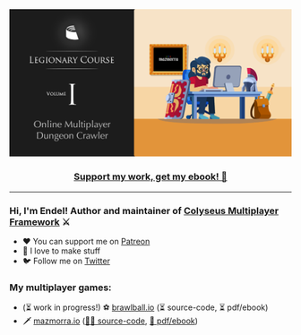 <div align="center">
  <a href="http://gum.co/mazmorra">
    <img src="https://github.com/endel/mazmorra/blob/master/press/legionary-course.png?raw=true" />
  </a>
  <h3><a href="http://gum.co/mazmorra">Support my work, get my ebook! 🥰</a></h3>
</div>

---

### Hi, I'm Endel! Author and maintainer of [Colyseus Multiplayer Framework](http://colyseus.io/) ⚔️

- ❤️ You can support me on [Patreon](https://www.patreon.com/endel)
- 💬 I love to make stuff
- ️🐦 Follow me on [Twitter](https://twitter.com/endel)

### My multiplayer games:

- (⏳ work in progress!) ⚽️ [brawlball.io](http://brawlball.io/) (⏳ source-code, ⏳ pdf/ebook)
- 🗡 [mazmorra.io](https://mazmorra.io/) ([👨‍💻 source-code](https://github.com/endel/mazmorra), [📕 pdf/ebook](http://gum.co/mazmorra))
